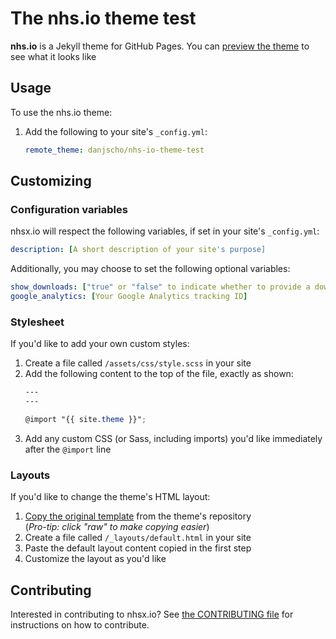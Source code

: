 # The nhs.io theme test

**nhs.io** is a Jekyll theme for GitHub Pages. You can [preview the theme](https://danjscho.github.io/nhs-io-theme-test/) to see what it looks like

## Usage

To use the nhs.io theme:

1. Add the following to your site's `_config.yml`:

    ```yml
    remote_theme: danjscho/nhs-io-theme-test
    ```

## Customizing

### Configuration variables

nhsx.io will respect the following variables, if set in your site's `_config.yml`:

```yml
description: [A short description of your site's purpose]
```

Additionally, you may choose to set the following optional variables:

```yml
show_downloads: ["true" or "false" to indicate whether to provide a download URL]
google_analytics: [Your Google Analytics tracking ID]
```

### Stylesheet

If you'd like to add your own custom styles:

1. Create a file called `/assets/css/style.scss` in your site
2. Add the following content to the top of the file, exactly as shown:
    ```scss
    ---
    ---

    @import "{{ site.theme }}";
    ```
3. Add any custom CSS (or Sass, including imports) you'd like immediately after the `@import` line

### Layouts

If you'd like to change the theme's HTML layout:

1. [Copy the original template](https://github.com/nhsx/nhsx-io-theme/blob/master/_layouts/default.html) from the theme's repository<br />(*Pro-tip: click "raw" to make copying easier*)
2. Create a file called `/_layouts/default.html` in your site
3. Paste the default layout content copied in the first step
4. Customize the layout as you'd like

## Contributing

Interested in contributing to nhsx.io? See [the CONTRIBUTING file](docs/CONTRIBUTING.md) for instructions on how to contribute.
